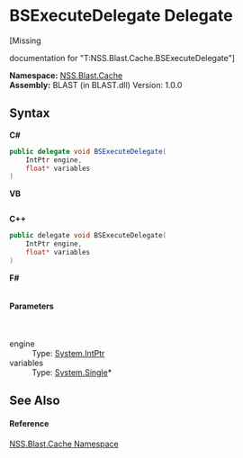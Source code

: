 # BSExecuteDelegate Delegate
 

\[Missing <summary> documentation for "T:NSS.Blast.Cache.BSExecuteDelegate"\]

**Namespace:**&nbsp;<a href="c89bfa9f-1a8e-fe7f-fb9a-a879eaf72b15.md">NSS.Blast.Cache</a><br />**Assembly:**&nbsp;BLAST (in BLAST.dll) Version: 1.0.0

## Syntax

**C#**<br />
``` C#
public delegate void BSExecuteDelegate(
	IntPtr engine,
	float* variables
)
```

**VB**<br />
``` VB

```

**C++**<br />
``` C++
public delegate void BSExecuteDelegate(
	IntPtr engine, 
	float* variables
)
```

**F#**<br />
``` F#

```


#### Parameters
&nbsp;<dl><dt>engine</dt><dd>Type: <a href="https://docs.microsoft.com/dotnet/api/system.intptr" target="_blank" rel="noopener noreferrer">System.IntPtr</a><br /></dd><dt>variables</dt><dd>Type: <a href="https://docs.microsoft.com/dotnet/api/system.single" target="_blank" rel="noopener noreferrer">System.Single</a>*<br /></dd></dl>

## See Also


#### Reference
<a href="c89bfa9f-1a8e-fe7f-fb9a-a879eaf72b15.md">NSS.Blast.Cache Namespace</a><br />